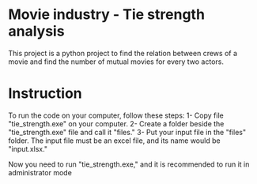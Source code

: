 # Movie industry - Tie strength analysis

This project is a python project to find the relation between crews of a movie and find the number of mutual movies for every two actors.

# Instruction
To run the code on your computer, follow these steps: 
1-  Copy file "tie_strength.exe" on your computer. 
2- Create a folder beside the "tie_strength.exe" file and call it "files." 
3- Put your input file in the "files" folder. The input file must be an excel file, and its name would be "input.xlsx."

Now you need to run "tie_strength.exe," and it is recommended to run it in administrator mode